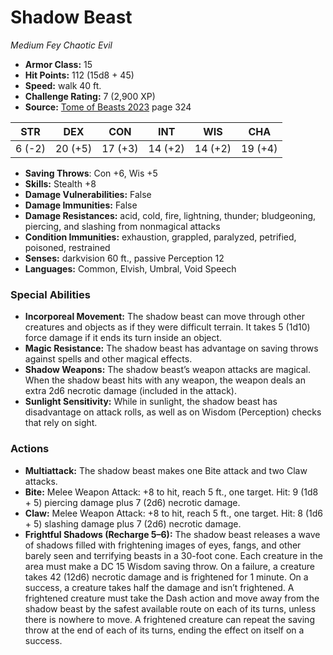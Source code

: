 # Shadow Beast

*Medium* *Fey* *Chaotic Evil*

- **Armor Class:** 15
- **Hit Points:** 112 (15d8 + 45)
- **Speed:** walk 40 ft.
- **Challenge Rating:** 7 (2,900 XP)
- **Source:** [Tome of Beasts 2023](https://koboldpress.com/kpstore/product/tome-of-beasts-1-2023-edition/) page 324

| STR | DEX | CON | INT | WIS | CHA |
| --- | --- | --- | --- | --- | --- |
| 6 (-2) | 20 (+5) | 17 (+3) | 14 (+2) | 14 (+2) | 19 (+4) |

- **Saving Throws**: Con +6, Wis +5
- **Skills:** Stealth +8
- **Damage Vulnerabilities:** False
- **Damage Immunities:** False
- **Damage Resistances:** acid, cold, fire, lightning, thunder; bludgeoning, piercing, and slashing from nonmagical attacks
- **Condition Immunities:** exhaustion, grappled, paralyzed, petrified, poisoned, restrained
- **Senses:** darkvision 60 ft., passive Perception 12
- **Languages:** Common, Elvish, Umbral, Void Speech

### Special Abilities

- **Incorporeal Movement:** The shadow beast can move through other creatures and objects as if they were difficult terrain. It takes 5 (1d10) force damage if it ends its turn inside an object.
- **Magic Resistance:** The shadow beast has advantage on saving throws against spells and other magical effects.
- **Shadow Weapons:** The shadow beast’s weapon attacks are magical. When the shadow beast hits with any weapon, the weapon deals an extra 2d6 necrotic damage (included in the attack).
- **Sunlight Sensitivity:** While in sunlight, the shadow beast has disadvantage on attack rolls, as well as on Wisdom (Perception) checks that rely on sight.

### Actions

- **Multiattack:** The shadow beast makes one Bite attack and two Claw attacks.
- **Bite:** Melee Weapon Attack: +8 to hit, reach 5 ft., one target. Hit: 9 (1d8 + 5) piercing damage plus 7 (2d6) necrotic damage.
- **Claw:** Melee Weapon Attack: +8 to hit, reach 5 ft., one target. Hit: 8 (1d6 + 5) slashing damage plus 7 (2d6) necrotic damage.
- **Frightful Shadows (Recharge 5–6):** The shadow beast releases a wave of shadows filled with frightening images of eyes, fangs, and other barely seen and terrifying beasts in a 30-foot cone. Each creature in the area must make a DC 15 Wisdom saving throw. On a failure, a creature takes 42 (12d6) necrotic damage and is frightened for 1 minute. On a success, a creature takes half the damage and isn’t frightened. A frightened creature must take the Dash action and move away from the shadow beast by the safest available route on each of its turns, unless there is nowhere to move. A frightened creature can repeat the saving throw at the end of each of its turns, ending the effect on itself on a success.
